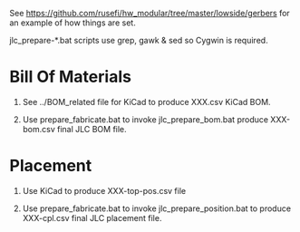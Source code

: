 
See https://github.com/rusefi/hw_modular/tree/master/lowside/gerbers for an example of how things are set.


jlc_prepare-*.bat scripts use grep, gawk & sed so Cygwin is required.

# Bill Of Materials

1) See ../BOM_related file for KiCad to produce XXX.csv KiCad BOM.

1) Use prepare_fabricate.bat to invoke jlc_prepare_bom.bat produce XXX-bom.csv final JLC BOM file.

# Placement

1) Use KiCad to produce XXX-top-pos.csv file

1) Use prepare_fabricate.bat to invoke jlc_prepare_position.bat to produce XXX-cpl.csv final JLC placement file.
